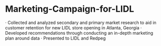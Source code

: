# Marketing-Campaign-for-LIDL
· Collected and analyzed secondary and primary market research to aid in customer retention for new LIDL store opening in Atlanta, Georgia
· Developed recommendations through conducting an in-depth marketing plan around data
· Presented to LIDL and Redpeg
